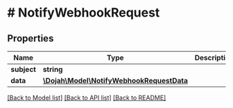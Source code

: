 # # NotifyWebhookRequest

## Properties

Name | Type | Description | Notes
------------ | ------------- | ------------- | -------------
**subject** | **string** |  | [optional]
**data** | [**\Dojah\Model\NotifyWebhookRequestData**](NotifyWebhookRequestData.md) |  | [optional]

[[Back to Model list]](../../README.md#models) [[Back to API list]](../../README.md#endpoints) [[Back to README]](../../README.md)
